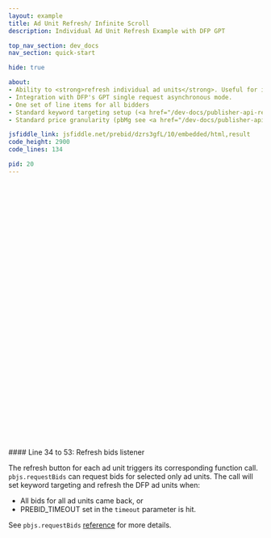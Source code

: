 ```yaml
---
layout: example
title: Ad Unit Refresh/ Infinite Scroll
description: Individual Ad Unit Refresh Example with DFP GPT

top_nav_section: dev_docs
nav_section: quick-start

hide: true

about:
- Ability to <strong>refresh individual ad units</strong>. Useful for infinite scrolling ad slots.
- Integration with DFP's GPT single request asynchronous mode.
- One set of line items for all bidders
- Standard keyword targeting setup (<a href="/dev-docs/publisher-api-reference.html#bidderSettingsDefault">reference</a>).
- Standard price granularity (pbMg see <a href="/dev-docs/publisher-api-reference.html#bidResponse">reference here</a>).

jsfiddle_link: jsfiddle.net/prebid/dzrs3gfL/10/embedded/html,result
code_height: 2900
code_lines: 134

pid: 20
---
```


<br><br><br><br><br><br>
<br><br><br><br><br><br>
<br><br><br><br><br><br>
<br><br><br><br><br><br>
<br><br><br><br><br><br>



<div markdown="1">
#### Line 34 to 53: Refresh bids listener

The refresh button for each ad unit triggers its corresponding function call. `pbjs.requestBids` can request bids for selected only ad units. The call will set keyword targeting and refresh the DFP ad units when:

- All bids for all ad units came back, or
- PREBID_TIMEOUT set in the `timeout` parameter is hit.

See `pbjs.requestBids` [reference](/dev-docs/publisher-api-reference.html#module_pbjs.requestBids) for more details.

</div>
